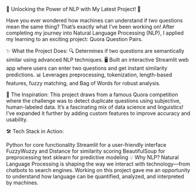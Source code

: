 🌟 Unlocking the Power of NLP with My Latest Project! 🌟

Have you ever wondered how machines can understand if two questions mean the same thing? That’s exactly what I’ve been working on! After completing my journey into Natural Language Processing (NLP), I applied my learning to an exciting project: Quora Question Pairs.

✨ What the Project Does:
🔍 Determines if two questions are semantically similar using advanced NLP techniques.
🖥 Built an interactive Streamlit web app where users can enter two questions and get instant similarity predictions.
📊 Leverages preprocessing, tokenization, length-based features, fuzzy matching, and Bag of Words for robust analysis.

🎯 The Inspiration:
This project draws from a famous Quora competition where the challenge was to detect duplicate questions using subjective, human-labeled data. It’s a fascinating mix of data science and linguistics! I’ve expanded it further by adding custom features to improve accuracy and usability.

🛠 Tech Stack in Action:

Python for core functionality
Streamlit for a user-friendly interface
FuzzyWuzzy and Distance for similarity scoring
BeautifulSoup for preprocessing text
sklearn for predictive modeling
💡 Why NLP?
Natural Language Processing is shaping the way we interact with technology—from chatbots to search engines. Working on this project gave me an opportunity to understand how language can be quantified, analyzed, and interpreted by machines.


